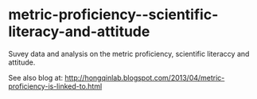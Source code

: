 metric-proficiency--scientific-literacy-and-attitude
====================================================

Suvey data and analysis on the metric proficiency, scientific literaccy and attitude.


See also blog at:
  http://hongqinlab.blogspot.com/2013/04/metric-proficiency-is-linked-to.html
